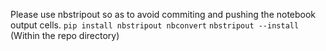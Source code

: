 Please use nbstripout so as to avoid commiting and pushing the notebook output cells.
```pip install nbstripout nbconvert```
```nbstripout --install``` (Within the repo directory)
